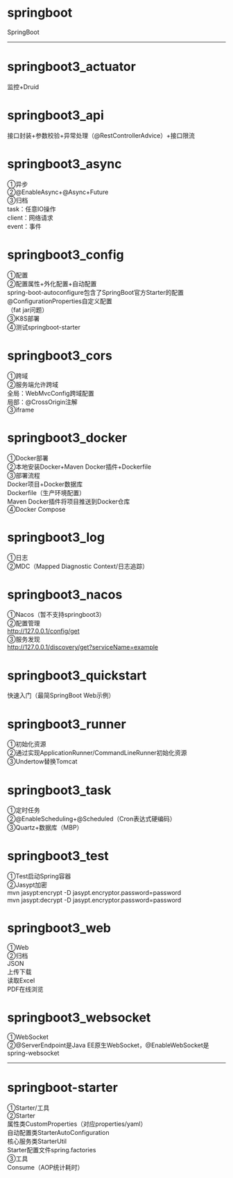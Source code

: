 # springboot
SpringBoot<br>

************************************************************************************************************************

# springboot3_actuator
监控+Druid<br>

# springboot3_api
接口封装+参数校验+异常处理（@RestControllerAdvice）+接口限流<br>

# springboot3_async
①异步<br>
②@EnableAsync+@Async+Future<br>
③归档<br>
task：任意IO操作<br>
client：网络请求<br>
event：事件<br>

# springboot3_config
①配置<br>
②配置属性+外化配置+自动配置<br>
spring-boot-autoconfigure包含了SpringBoot官方Starter的配置<br>
@ConfigurationProperties自定义配置<br>
（fat jar问题）<br>
③K8S部署<br>
④测试springboot-starter<br>

# springboot3_cors
①跨域<br>
②服务端允许跨域<br>
全局：WebMvcConfig跨域配置<br>
局部：@CrossOrigin注解<br>
③iframe<br>

# springboot3_docker
①Docker部署<br>
②本地安装Docker+Maven Docker插件+Dockerfile<br>
③部署流程<br>
Docker项目+Docker数据库<br>
Dockerfile（生产环境配置）<br>
Maven Docker插件将项目推送到Docker仓库<br>
④Docker Compose<br>

# springboot3_log
①日志<br>
②MDC（Mapped Diagnostic Context/日志追踪）<br>

# springboot3_nacos
①Nacos（暂不支持springboot3）<br>
②配置管理<br>
http://127.0.0.1/config/get <br>
③服务发现<br>
http://127.0.0.1/discovery/get?serviceName=example <br>

# springboot3_quickstart
快速入门（最简SpringBoot Web示例）<br>

# springboot3_runner
①初始化资源<br>
②通过实现ApplicationRunner/CommandLineRunner初始化资源<br>
③Undertow替换Tomcat<br>

# springboot3_task
①定时任务<br>
②@EnableScheduling+@Scheduled（Cron表达式硬编码）<br>
③Quartz+数据库（MBP）<br>

# springboot3_test
①Test启动Spring容器<br>
②Jasypt加密<br>
mvn jasypt:encrypt -D jasypt.encryptor.password=password <br>
mvn jasypt:decrypt -D jasypt.encryptor.password=password <br>

# springboot3_web
①Web<br>
②归档<br>
JSON<br>
上传下载<br>
读取Excel<br>
PDF在线浏览<br>

# springboot3_websocket
①WebSocket<br>
②@ServerEndpoint是Java EE原生WebSocket，@EnableWebSocket是spring-websocket<br>

************************************************************************************************************************

# springboot-starter
①Starter/工具<br>
②Starter<br>
属性类CustomProperties（对应properties/yaml）<br>
自动配置类StarterAutoConfiguration<br>
核心服务类StarterUtil<br>
Starter配置文件spring.factories<br>
③工具<br>
Consume（AOP统计耗时）<br>
